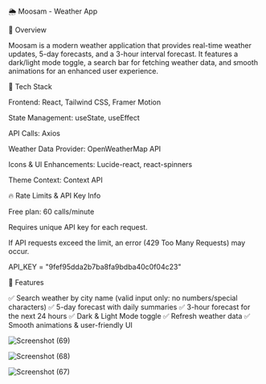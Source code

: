 🌦️ Moosam - Weather App

📌 Overview

Moosam is a modern weather application that provides real-time weather updates, 5-day forecasts, and a 3-hour interval forecast. It features a dark/light mode toggle, a search bar for fetching weather data, and smooth animations for an enhanced user experience.

🚀 Tech Stack

Frontend: React, Tailwind CSS, Framer Motion

State Management: useState, useEffect

API Calls: Axios

Weather Data Provider: OpenWeatherMap API

Icons & UI Enhancements: Lucide-react, react-spinners

Theme Context: Context API

🔥 Rate Limits & API Key Info

Free plan: 60 calls/minute

Requires unique API key for each request.

If API requests exceed the limit, an error (429 Too Many Requests) may occur.

API_KEY = "9fef95dda2b7ba8fa9bdba40c0f04c23"

📸 Features

✅ Search weather by city name (valid input only: no numbers/special characters)
✅ 5-day forecast with daily summaries
✅ 3-hour forecast for the next 24 hours
✅ Dark & Light Mode toggle
✅ Refresh weather data
✅ Smooth animations & user-friendly UI

![Screenshot (69)](https://github.com/user-attachments/assets/4a968d12-03f7-44ac-b8f7-e8e9b7029f68)

![Screenshot (68)](https://github.com/user-attachments/assets/0c7bc9cb-7dad-4429-a2d0-e926b2471b93)

![Screenshot (67)](https://github.com/user-attachments/assets/feee165e-29f0-4769-a74a-39c3e83da6e6)






